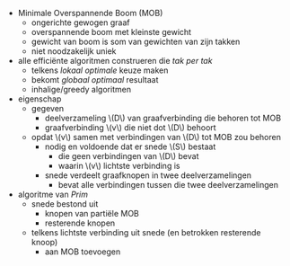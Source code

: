 
* Minimale Overspannende Boom (MOB)
    * ongerichte gewogen graaf
    * overspannende boom met kleinste gewicht
    * gewicht van boom is som van gewichten van zijn takken
    * niet noodzakelijk uniek
* alle efficiënte algoritmen construeren die *tak per tak*
    * telkens *lokaal optimale* keuze maken
    * bekomt *globaal optimaal* resultaat
    * inhalige/greedy algoritmen
* eigenschap
    * gegeven
        * deelverzameling \\(D\\) van graafverbinding die behoren tot MOB
        * graafverbinding \\(v\\) die niet dot \\(D\\) behoort
    * opdat \\(v\\) samen met verbindingen van \\(D\\) tot MOB zou behoren
        * nodig en voldoende dat er snede \\(S\\) bestaat
            * die geen verbindingen van \\(D\\) bevat
            * waarin \\(v\\) lichtste verbinding is
        * snede verdeelt graafknopen in twee deelverzamelingen
            * bevat alle verbindingen tussen die twee deelverzamelingen
* algoritme van *Prim*
    * snede bestond uit
        * knopen van partiële MOB
        * resterende knopen
    * telkens lichtste verbinding uit snede (en betrokken resterende knoop)
        * aan MOB toevoegen

